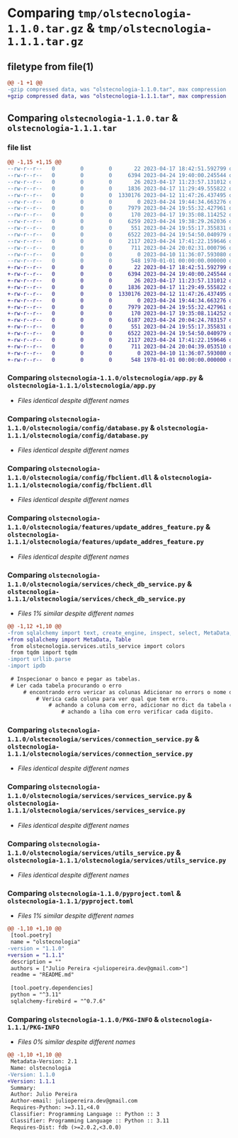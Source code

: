 # Comparing `tmp/olstecnologia-1.1.0.tar.gz` & `tmp/olstecnologia-1.1.1.tar.gz`

## filetype from file(1)

```diff
@@ -1 +1 @@
-gzip compressed data, was "olstecnologia-1.1.0.tar", max compression
+gzip compressed data, was "olstecnologia-1.1.1.tar", max compression
```

## Comparing `olstecnologia-1.1.0.tar` & `olstecnologia-1.1.1.tar`

### file list

```diff
@@ -1,15 +1,15 @@
--rw-r--r--   0        0        0       22 2023-04-17 18:42:51.592799 olstecnologia-1.1.0/olstecnologia/__init__.py
--rw-r--r--   0        0        0     6394 2023-04-24 19:40:00.245544 olstecnologia-1.1.0/olstecnologia/app.py
--rw-r--r--   0        0        0       26 2023-04-17 11:23:57.131012 olstecnologia-1.1.0/olstecnologia/config/__init__.py
--rw-r--r--   0        0        0     1836 2023-04-17 11:29:49.555822 olstecnologia-1.1.0/olstecnologia/config/database.py
--rw-r--r--   0        0        0  1330176 2023-04-12 11:47:26.437495 olstecnologia-1.1.0/olstecnologia/config/fbclient.dll
--rw-r--r--   0        0        0        0 2023-04-24 19:44:34.663276 olstecnologia-1.1.0/olstecnologia/features/__init__.py
--rw-r--r--   0        0        0     7979 2023-04-24 19:55:32.427961 olstecnologia-1.1.0/olstecnologia/features/update_addres_feature.py
--rw-r--r--   0        0        0      170 2023-04-17 19:35:08.114252 olstecnologia-1.1.0/olstecnologia/services/__init__.py
--rw-r--r--   0        0        0     6259 2023-04-24 19:38:29.262036 olstecnologia-1.1.0/olstecnologia/services/check_db_service.py
--rw-r--r--   0        0        0      551 2023-04-24 19:55:17.355831 olstecnologia-1.1.0/olstecnologia/services/connection_service.py
--rw-r--r--   0        0        0     6522 2023-04-24 19:54:50.040979 olstecnologia-1.1.0/olstecnologia/services/services_service.py
--rw-r--r--   0        0        0     2117 2023-04-24 17:41:22.159646 olstecnologia-1.1.0/olstecnologia/services/utils_service.py
--rw-r--r--   0        0        0      711 2023-04-24 20:02:31.000796 olstecnologia-1.1.0/pyproject.toml
--rw-r--r--   0        0        0        0 2023-04-10 11:36:07.593080 olstecnologia-1.1.0/README.md
--rw-r--r--   0        0        0      548 1970-01-01 00:00:00.000000 olstecnologia-1.1.0/PKG-INFO
+-rw-r--r--   0        0        0       22 2023-04-17 18:42:51.592799 olstecnologia-1.1.1/olstecnologia/__init__.py
+-rw-r--r--   0        0        0     6394 2023-04-24 19:40:00.245544 olstecnologia-1.1.1/olstecnologia/app.py
+-rw-r--r--   0        0        0       26 2023-04-17 11:23:57.131012 olstecnologia-1.1.1/olstecnologia/config/__init__.py
+-rw-r--r--   0        0        0     1836 2023-04-17 11:29:49.555822 olstecnologia-1.1.1/olstecnologia/config/database.py
+-rw-r--r--   0        0        0  1330176 2023-04-12 11:47:26.437495 olstecnologia-1.1.1/olstecnologia/config/fbclient.dll
+-rw-r--r--   0        0        0        0 2023-04-24 19:44:34.663276 olstecnologia-1.1.1/olstecnologia/features/__init__.py
+-rw-r--r--   0        0        0     7979 2023-04-24 19:55:32.427961 olstecnologia-1.1.1/olstecnologia/features/update_addres_feature.py
+-rw-r--r--   0        0        0      170 2023-04-17 19:35:08.114252 olstecnologia-1.1.1/olstecnologia/services/__init__.py
+-rw-r--r--   0        0        0     6187 2023-04-24 20:04:24.783157 olstecnologia-1.1.1/olstecnologia/services/check_db_service.py
+-rw-r--r--   0        0        0      551 2023-04-24 19:55:17.355831 olstecnologia-1.1.1/olstecnologia/services/connection_service.py
+-rw-r--r--   0        0        0     6522 2023-04-24 19:54:50.040979 olstecnologia-1.1.1/olstecnologia/services/services_service.py
+-rw-r--r--   0        0        0     2117 2023-04-24 17:41:22.159646 olstecnologia-1.1.1/olstecnologia/services/utils_service.py
+-rw-r--r--   0        0        0      711 2023-04-24 20:04:39.053510 olstecnologia-1.1.1/pyproject.toml
+-rw-r--r--   0        0        0        0 2023-04-10 11:36:07.593080 olstecnologia-1.1.1/README.md
+-rw-r--r--   0        0        0      548 1970-01-01 00:00:00.000000 olstecnologia-1.1.1/PKG-INFO
```

### Comparing `olstecnologia-1.1.0/olstecnologia/app.py` & `olstecnologia-1.1.1/olstecnologia/app.py`

 * *Files identical despite different names*

### Comparing `olstecnologia-1.1.0/olstecnologia/config/database.py` & `olstecnologia-1.1.1/olstecnologia/config/database.py`

 * *Files identical despite different names*

### Comparing `olstecnologia-1.1.0/olstecnologia/config/fbclient.dll` & `olstecnologia-1.1.1/olstecnologia/config/fbclient.dll`

 * *Files identical despite different names*

### Comparing `olstecnologia-1.1.0/olstecnologia/features/update_addres_feature.py` & `olstecnologia-1.1.1/olstecnologia/features/update_addres_feature.py`

 * *Files identical despite different names*

### Comparing `olstecnologia-1.1.0/olstecnologia/services/check_db_service.py` & `olstecnologia-1.1.1/olstecnologia/services/check_db_service.py`

 * *Files 1% similar despite different names*

```diff
@@ -1,12 +1,10 @@
-from sqlalchemy import text, create_engine, inspect, select, MetaData, Table
+from sqlalchemy import MetaData, Table
 from olstecnologia.services.utils_service import colors
 from tqdm import tqdm
-import urllib.parse
-import ipdb
 
 # Inspecionar o banco e pegar as tabelas.
 # Ler cada tabela procurando o erro
     # encontrando erro vericar as colunas Adicionar no errors o nome da tabela
         # Verica cada coluna para ver qual que tem erro.
             # achando a coluna com erro, adicionar no dict da tabela criada e verificar as linhas
                 # achando a liha com erro verificar cada digito.
```

### Comparing `olstecnologia-1.1.0/olstecnologia/services/connection_service.py` & `olstecnologia-1.1.1/olstecnologia/services/connection_service.py`

 * *Files identical despite different names*

### Comparing `olstecnologia-1.1.0/olstecnologia/services/services_service.py` & `olstecnologia-1.1.1/olstecnologia/services/services_service.py`

 * *Files identical despite different names*

### Comparing `olstecnologia-1.1.0/olstecnologia/services/utils_service.py` & `olstecnologia-1.1.1/olstecnologia/services/utils_service.py`

 * *Files identical despite different names*

### Comparing `olstecnologia-1.1.0/pyproject.toml` & `olstecnologia-1.1.1/pyproject.toml`

 * *Files 1% similar despite different names*

```diff
@@ -1,10 +1,10 @@
 [tool.poetry]
 name = "olstecnologia"
-version = "1.1.0"
+version = "1.1.1"
 description = ""
 authors = ["Julio Pereira <juliopereira.dev@gmail.com>"]
 readme = "README.md"
 
 [tool.poetry.dependencies]
 python = "^3.11"
 sqlalchemy-firebird = "^0.7.6"
```

### Comparing `olstecnologia-1.1.0/PKG-INFO` & `olstecnologia-1.1.1/PKG-INFO`

 * *Files 0% similar despite different names*

```diff
@@ -1,10 +1,10 @@
 Metadata-Version: 2.1
 Name: olstecnologia
-Version: 1.1.0
+Version: 1.1.1
 Summary: 
 Author: Julio Pereira
 Author-email: juliopereira.dev@gmail.com
 Requires-Python: >=3.11,<4.0
 Classifier: Programming Language :: Python :: 3
 Classifier: Programming Language :: Python :: 3.11
 Requires-Dist: fdb (>=2.0.2,<3.0.0)
```

